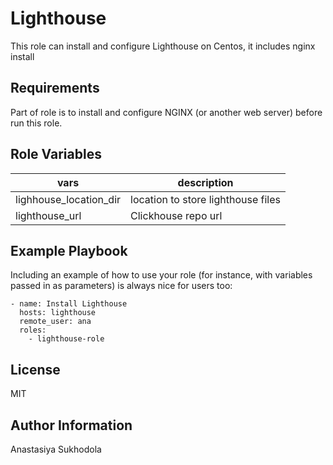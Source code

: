 Lighthouse
=========

This role can install and configure Lighthouse on Centos, it includes nginx install

Requirements
------------

Part of role is to install and configure NGINX (or another web server) before run this role.

Role Variables
--------------

| vars                  | description                        |
|-----------------------|------------------------------------|
| lighhouse_location_dir        | location to store lighthouse files |
|lighthouse_url | Clickhouse repo url                | 


Example Playbook
----------------

Including an example of how to use your role (for instance, with variables passed in as parameters) is always nice for users too:

```
- name: Install Lighthouse
  hosts: lighthouse
  remote_user: ana
  roles:
    - lighthouse-role
```

License
-------

MIT

Author Information
------------------

Anastasiya Sukhodola
